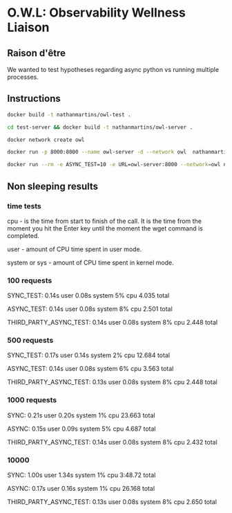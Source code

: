 # O.W.L: Observability Wellness Liaison 


## Raison d'être

We wanted to test hypotheses regarding async python vs running multiple processes. 


## Instructions

```bash
docker build -t nathanmartins/owl-test . 

cd test-server && docker build -t nathanmartins/owl-server . 

docker network create owl

docker run -p 8000:8000 --name owl-server -d --network owl  nathanmartins/owl-server

docker run --rm -e ASYNC_TEST=10 -e URL=owl-server:8000 --network=owl nathanmartins/owl-test
```

##  Non sleeping results

### time tests
cpu -  is the time from start to finish of the call. It is the time from the moment you hit the Enter key until the moment the wget command is completed.

user - amount of CPU time spent in user mode.

system or sys - amount of CPU time spent in kernel mode.

### 100 requests
SYNC_TEST:              0.14s user 0.08s system 5% cpu 4.035 total

ASYNC_TEST:             0.14s user 0.08s system 8% cpu 2.501 total

THIRD_PARTY_ASYNC_TEST: 0.14s user 0.08s system 8% cpu 2.448 total

### 500 requests
SYNC_TEST:              0.17s user 0.14s system 2% cpu 12.684 total

ASYNC_TEST:             0.14s user 0.08s system 6% cpu 3.563 total

THIRD_PARTY_ASYNC_TEST: 0.13s user 0.08s system 8% cpu 2.448 total

### 1000 requests

SYNC:                   0.21s user 0.20s system 1% cpu 23.663 total

ASYNC:                  0.15s user 0.09s system 5% cpu 4.687 total

THIRD_PARTY_ASYNC_TEST: 0.14s user 0.08s system 8% cpu 2.432 total

### 10000

SYNC:                   1.00s user 1.34s system 1% cpu 3:48.72 total

ASYNC:                  0.17s user 0.16s system 1% cpu 26.168 total

THIRD_PARTY_ASYNC_TEST: 0.13s user 0.08s system 8% cpu 2.650 total

